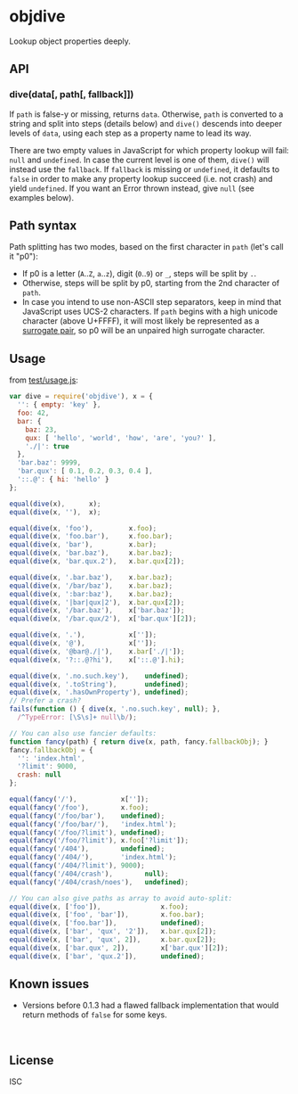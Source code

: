 ﻿
<!--#echo json="package.json" key="name" underline="=" -->
objdive
=======
<!--/#echo -->

<!--#echo json="package.json" key="description" -->
Lookup object properties deeply.
<!--/#echo -->


API
---

### dive(data[, path[, fallback]])

If `path` is false-y or missing, returns `data`.
Otherwise, `path` is converted to a string and split into steps (details below)
and `dive()` descends into deeper levels of `data`, using each step as a
property name to lead its way.

There are two empty values in JavaScript for which property lookup will
fail: `null` and `undefined`. In case the current level is one of them,
`dive()` will instead use the `fallback`.
If `fallback` is missing or `undefined`, it defaults to `false` in order to
make any property lookup succeed (i.e. not crash) and yield `undefined`.
If you want an Error thrown instead, give `null` (see examples below).



Path syntax
-----------

Path splitting has two modes, based on the first character in `path`
(let's call it "p0"):
* If p0 is a letter (`A`..`Z`, `a`..`z`), digit (`0`..`9`) or `_`,
  steps will be split by `.`.
* Otherwise, steps will be split by p0,
  starting from the 2nd character of `path`.
* In case you intend to use non-ASCII step separators,
  keep in mind that JavaScript uses UCS-2 characters.
  If `path` begins with a high unicode character (above U+FFFF),
  it will most likely be represented as a [surrogate pair][surrog8],
  so p0 will be an unpaired high surrogate character.



Usage
-----

from [test/usage.js](test/usage.js):

<!--#include file="test/usage.js" start="  //#u" stop="  //#r"
  outdent="  " code="javascript" -->
<!--#verbatim lncnt="71" -->
```javascript
var dive = require('objdive'), x = {
  '': { empty: 'key' },
  foo: 42,
  bar: {
    baz: 23,
    qux: [ 'hello', 'world', 'how', 'are', 'you?' ],
    './|': true
  },
  'bar.baz': 9999,
  'bar.qux': [ 0.1, 0.2, 0.3, 0.4 ],
  '::.@': { hi: 'hello' }
};

equal(dive(x),      x);
equal(dive(x, ''),  x);

equal(dive(x, 'foo'),         x.foo);
equal(dive(x, 'foo.bar'),     x.foo.bar);
equal(dive(x, 'bar'),         x.bar);
equal(dive(x, 'bar.baz'),     x.bar.baz);
equal(dive(x, 'bar.qux.2'),   x.bar.qux[2]);

equal(dive(x, '.bar.baz'),    x.bar.baz);
equal(dive(x, '/bar/baz'),    x.bar.baz);
equal(dive(x, ':bar:baz'),    x.bar.baz);
equal(dive(x, '|bar|qux|2'),  x.bar.qux[2]);
equal(dive(x, '/bar.baz'),    x['bar.baz']);
equal(dive(x, '/bar.qux/2'),  x['bar.qux'][2]);

equal(dive(x, '.'),           x['']);
equal(dive(x, '@'),           x['']);
equal(dive(x, '@bar@./|'),    x.bar['./|']);
equal(dive(x, '?::.@?hi'),    x['::.@'].hi);

equal(dive(x, '.no.such.key'),    undefined);
equal(dive(x, '.toString'),       undefined);
equal(dive(x, '.hasOwnProperty'), undefined);
// Prefer a crash?
fails(function () { dive(x, '.no.such.key', null); },
  /^TypeError: [\S\s]+ null\b/);

// You can also use fancier defaults:
function fancy(path) { return dive(x, path, fancy.fallbackObj); }
fancy.fallbackObj = {
  '': 'index.html',
  '?limit': 9000,
  crash: null
};

equal(fancy('/'),           x['']);
equal(fancy('/foo'),        x.foo);
equal(fancy('/foo/bar'),    undefined);
equal(fancy('/foo/bar/'),   'index.html');
equal(fancy('/foo/?limit'), undefined);
equal(fancy('/foo/?limit'), x.foo['?limit']);
equal(fancy('/404'),        undefined);
equal(fancy('/404/'),       'index.html');
equal(fancy('/404/?limit'), 9000);
equal(fancy('/404/crash'),        null);
equal(fancy('/404/crash/noes'),   undefined);

// You can also give paths as array to avoid auto-split:
equal(dive(x, ['foo']),               x.foo);
equal(dive(x, ['foo', 'bar']),        x.foo.bar);
equal(dive(x, ['foo.bar']),           undefined);
equal(dive(x, ['bar', 'qux', '2']),   x.bar.qux[2]);
equal(dive(x, ['bar', 'qux', 2]),     x.bar.qux[2]);
equal(dive(x, ['bar.qux', 2]),        x['bar.qux'][2]);
equal(dive(x, ['bar', 'qux.2']),      undefined);
```
<!--/include-->



<!--#toc stop="scan" -->



Known issues
------------

* Versions before 0.1.3 had a flawed fallback implementation that would
  return methods of `false` for some keys.



&nbsp;

  [surrog8]: https://www.npmjs.com/package/surrog8

License
-------
<!--#echo json="package.json" key=".license" -->
ISC
<!--/#echo -->
